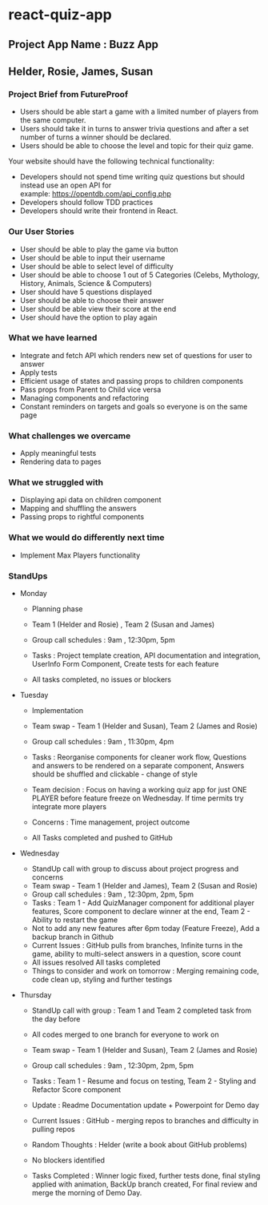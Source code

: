 # react-quiz-app
## Project App Name : Buzz App
## Helder, Rosie, James, Susan


### Project Brief from FutureProof
* Users should be able start a game with a limited number of players from the same computer.
* Users should take it in turns to answer trivia questions and after a set number of turns a winner should be declared.
* Users should be able to choose the level and topic for their quiz game.

Your website should have the following technical functionality:
* Developers should not spend time writing quiz questions but should instead use an open API for example: https://opentdb.com/api_config.php
* Developers should follow TDD practices
* Developers should write their frontend in React.


### Our User Stories
* User should be able to play the game via button
* User should be able to input their username
* User should be able to select level of difficulty
* User should be able to choose 1 out of 5 Categories (Celebs, Mythology, History, Animals, Science & Computers)
* User should have 5 questions displayed 
* User should be able to choose their answer 
* User should be able view their score at the end
* User should have the option to play again


### What we have learned
* Integrate and fetch API which renders new set of questions for user to answer
* Apply tests 
* Efficient usage of states and passing props to children components
* Pass props from Parent to Child vice versa
* Managing components and refactoring
* Constant reminders on targets and goals so everyone is on the same page


### What challenges we overcame
* Apply meaningful tests
* Rendering data to pages

### What we struggled with
* Displaying api data on children component
* Mapping and shuffling the answers 
* Passing props to rightful components


### What we would do differently next time
* Implement Max Players functionality





### StandUps
* Monday
    - Planning phase
    - Team 1 (Helder and Rosie) , Team 2 (Susan and James)
    - Group call schedules : 9am , 12:30pm, 5pm
    - Tasks : Project template creation, API documentation and integration, UserInfo Form Component, Create tests for each feature

    - All tasks completed, no issues or blockers

* Tuesday 
    - Implementation 
    - Team swap - Team 1 (Helder and Susan), Team 2 (James and Rosie)
    - Group call schedules : 9am , 11:30pm, 4pm
    - Tasks : Reorganise components for cleaner work flow, Questions and answers to be rendered on a separate component, Answers should be shuffled and clickable - change of style
    - Team decision : Focus on having a working quiz app for just ONE PLAYER before feature freeze on Wednesday. If time permits try integrate more players
    - Concerns : Time management, project outcome 
    
    - All Tasks completed and pushed to GitHub

* Wednesday 
    - StandUp call with group to discuss about project progress and concerns 
    - Team swap - Team 1 (Helder and James), Team 2 (Susan and Rosie)
    - Group call schedules : 9am , 12:30pm, 2pm, 5pm
    - Tasks : Team 1 - Add QuizManager component for additional player features, Score component to declare winner at the end, Team 2 - Ability to restart the game
    - Not to add any new features after 6pm today (Feature Freeze), Add a backup branch in Github
    - Current Issues : GitHub pulls from branches, Infinite turns in the game, ability to multi-select answers in a question, score count
    - All issues resolved All tasks completed 
    - Things to consider and work on tomorrow : Merging remaining code, code clean up, styling and further testings

* Thursday
    - StandUp call with group : Team 1 and Team 2 completed task from the day before
    - All codes merged to one branch for everyone to work on
    - Team swap - Team 1 (Helder and Susan), Team 2 (James and Rosie)
    - Group call schedules : 9am , 12:30pm, 2pm, 5pm
    - Tasks : Team 1 - Resume and focus on testing, Team 2 - Styling and Refactor Score component
    - Update : Readme Documentation update + Powerpoint for Demo day
    - Current Issues : GitHub - merging repos to branches and difficulty in pulling repos
    - Random Thoughts : Helder (write a book about GitHub problems)
    - No blockers identified

    - Tasks Completed :  Winner logic fixed, further tests done, final styling applied with animation, BackUp branch created, For final review and merge the morning of Demo Day. 





 
